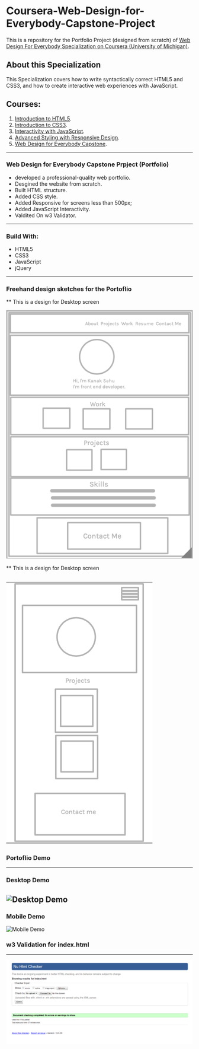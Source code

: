 # Coursera-Web-Design-for-Everybody-Capstone-Project
This is a repository for the Portfolio Project (designed from scratch) of [Web Design For Everybody Specialization on Coursera (University of Michigan)](https://www.coursera.org/specializations/web-design).

## About this Specialization
This Specialization covers how to write syntactically correct HTML5 and CSS3, and how to create interactive web experiences with JavaScript.

## Courses: 
1. [Introduction to HTML5](https://www.coursera.org/learn/html?specialization=web-design).
2. [Introduction to CSS3](https://www.coursera.org/learn/introcss?specialization=web-design).
3. [Interactivity with JavaScript](https://www.coursera.org/learn/javascript?specialization=web-design).
4. [Advanced Styling with Responsive Design](https://www.coursera.org/learn/responsivedesign?specialization=web-design).
5. [Web Design for Everybody Capstone](https://www.coursera.org/learn/web-design-project).

---

### Web Design for Everybody Capstone Prpject (Portfolio)
* developed a professional-quality web portfolio.
* Desgined the website from scratch.
* Built HTML structure.
* Added CSS style.
* Added Responsive for screens less than 500px;
* Added JavaScript Interactivity.
* Valdited On w3 Validator.

---

### Build With: 
* HTML5
* CSS3
* JavaScript
* jQuery

---

### Freehand design sketches for the Portoflio

** This is a design for Desktop screen

![Desktop-design](https://github.com/Kanaksahu/Web-Portfolio/blob/master/Designs/Web%20View.png)

** This is a design for Desktop screen

![Mobile-design](https://github.com/Kanaksahu/Web-Portfolio/blob/master/Designs/Mobile%20View.png)
---

### Portoflio Demo
---
### Desktop Demo
![Desktop Demo](https://github.com/Kanaksahu/Web-Portfolio/blob/master/Demo/Desktop.gif)
---
### Mobile Demo
![Mobile Demo](https://github.com/Kanaksahu/Web-Portfolio/blob/master/Demo/Mobile.gif)

### w3 Validation for index.html
---
![w3validator](https://github.com/Kanaksahu/Web-Portfolio/blob/master/Validations/w3-validator.png)



